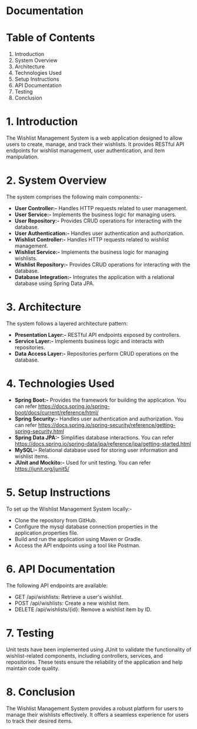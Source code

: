 # Documentation

# Table of Contents
1. Introduction
2. System Overview
3. Architecture
4. Technologies Used
5. Setup Instructions
6. API Documentation
7. Testing
8. Conclusion

# 1. Introduction
The Wishlist Management System is a web application designed to allow users to create, manage, and track their wishlists. It provides RESTful API endpoints for wishlist management, user authentication, and item manipulation.

# 2. System Overview
The system comprises the following main components:-
- **User Controller:-** Handles HTTP requests related to user management.
- **User Service:-** Implements the business logic for managing users.
- **User Repository:-** Provides CRUD operations for interacting with the database.
- **User Authentication:-** Handles user authentication and authorization.
- **Wishlist Controller:-** Handles HTTP requests related to wishlist management.
- **Wishlist Service:-** Implements the business logic for managing wishlists.
- **Wishlist Repository:-** Provides CRUD operations for interacting with the database.
- **Database Integration:-** Integrates the application with a relational database using Spring Data JPA.

# 3. Architecture
The system follows a layered architecture pattern:
- **Presentation Layer:-** RESTful API endpoints exposed by controllers.
- **Service Layer:-** Implements business logic and interacts with repositories.
- **Data Access Layer:-** Repositories perform CRUD operations on the database.

# 4. Technologies Used
- **Spring Boot:-** Provides the framework for building the application. You can refer https://docs.spring.io/spring-boot/docs/current/reference/html/
- **Spring Security:-** Handles user authentication and authorization. You can refer https://docs.spring.io/spring-security/reference/getting-spring-security.html
- **Spring Data JPA:-** Simplifies database interactions. You can refer https://docs.spring.io/spring-data/jpa/reference/jpa/getting-started.html
- **MySQL:-** Relational database used for storing user information and wishlist items.
- **JUnit and Mockito:-** Used for unit testing. You can refer https://junit.org/junit5/

# 5. Setup Instructions
To set up the Wishlist Management System locally:-
- Clone the repository from GitHub.
- Configure the mysql database connection properties in the application.properties file.
- Build and run the application using Maven or Gradle.
- Access the API endpoints using a tool like Postman.

# 6. API Documentation
The following API endpoints are available:
- GET /api/wishlists: Retrieve a user's wishlist.
- POST /api/wishlists: Create a new wishlist item.
- DELETE /api/wishlists/{id}: Remove a wishlist item by ID.

# 7. Testing
Unit tests have been implemented using JUnit to validate the functionality of wishlist-related components, including controllers, services, and repositories. These tests ensure the reliability of the application and help maintain code quality.

# 8. Conclusion
The Wishlist Management System provides a robust platform for users to manage their wishlists effectively. It offers a seamless experience for users to track their desired items.

